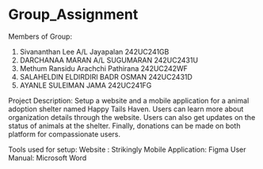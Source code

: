 # Group_Assignment

Members of Group:
1) Sivananthan Lee A/L Jayapalan 242UC241GB
2) DARCHANAA MARAN A/L SUGUMARAN 242UC2431U
3) Methum Ransidu Arachchi Pathirana 242UC242WF
4) SALAHELDIN ELDIRDIRI BADR OSMAN 242UC2431D
5) AYANLE SULEIMAN JAMA 242UC241FG

Project Description:
Setup a website and a mobile application for a animal 
adoption shelter named Happy Tails Haven. Users can learn 
more about organization details through the website. Users can also
get updates on the status of animals at the shelter. Finally,
donations can be made on both platform for compassionate users.

Tools used for setup:
Website : Strikingly
Mobile Application: Figma
User Manual: Microsoft Word
